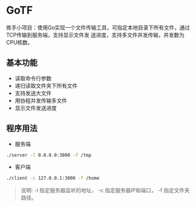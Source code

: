 # GoTF

练手小项目：使用Go实现一个文件传输工具，可指定本地目录下所有文件，通过TCP传输到服务端，支持显示文件发 送进度，支持多文件并发传输，并发数为CPU核数。

## 基本功能

- 读取命令行参数
- 递归读取文件夹下所有文件
- 支持发送大文件
- 用协程并发传输多文件
- 显示文件发送进度

## 程序用法

- 服务端

```bash
./server -l 0.0.0.0:3000 -f /tmp
```

- 客户端

```bash
./client -c 127.0.0.1:3000 -f /home
```

> 说明: -l 指定服务器监听的地址， -c 指定服务器IP和端口， -f 指定文件夹路径。
